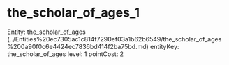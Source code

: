 # the_scholar_of_ages_1

Entity: the_scholar_of_ages (../Entities%20ec7305ac1c814f7290ef03a1b62b6549/the_scholar_of_ages%200a90f0c6e4424ec7836bd414f2ba75bd.md)
entityKey: the_scholar_of_ages
level: 1
pointCost: 2